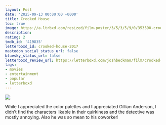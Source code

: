 ```yaml
---
layout: Post
date: '2025-09-13 00:00:00 +0000'
title: Crooked House
toc: true
image: https://a.ltrbxd.com/resized/film-poster/3/5/3/5/9/0/353590-crooked-house-0-600-0-900-crop.jpg?v=8d3dd95cd8
description:
rating: 2
tmdb_id: '419835'
letterboxd_id: crooked-house-2017
mastodon_social_status_url: false
bluesky_status_url: false
letterboxd_review_url: https://letterboxd.com/joshbeckman/film/crooked-house-2017/
tags:
- movies
- entertainment
- popular
- letterboxd
---
```


 <p><img src="https://a.ltrbxd.com/resized/film-poster/3/5/3/5/9/0/353590-crooked-house-0-600-0-900-crop.jpg?v=8d3dd95cd8"/></p> <p>While I appreciated the color palettes and I appreciated Gillian Anderson, I didn’t find the characters likable in their quirkiness and the detective was mostly annoying. Also he was so mean to his coworker!</p> 
